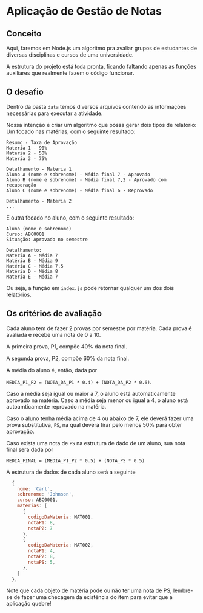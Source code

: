 # Aplicação de Gestão de Notas

## Conceito

Aqui, faremos em Node.js um algoritmo pra avaliar grupos de estudantes de diversas disciplinas e cursos de uma universidade.

A estrutura do projeto está toda pronta, ficando faltando apenas as funções auxiliares que realmente fazem o código funcionar.

## O desafio
Dentro da pasta `data` temos diversos arquivos contendo as informações necessárias para executar a atividade. 

Nossa intenção é criar um algoritmo que possa gerar dois tipos de relatório: Um focado nas matérias, com o seguinte resultado:

```
Resumo - Taxa de Aprovação
Materia 1 - 90%
Materia 2 - 50%
Materia 3 - 75%

Detalhamento - Materia 1
Aluno A (nome e sobrenome) - Média final 7 - Aprovado
Aluno B (nome e sobrenome) - Média final 7,2 - Aprovado com recuperação
Aluno C (nome e sobrenome) - Média final 6 - Reprovado

Detalhamento - Materia 2
...

```

E outra focado no aluno, com o seguinte resultado:

```
Aluno (nome e sobrenome)
Curso: ABC0001
Situação: Aprovado no semestre

Detalhamento:
Materia A - Média 7
Matéria B - Média 9
Matéria C - Média 7.5
Matéria D - Média 8
Materia E - Média 7
```

Ou seja, a função em `index.js` pode retornar qualquer um dos dois relatórios.

## Os critérios de avaliação
Cada aluno tem de fazer 2 provas por semestre por matéria. Cada prova é avaliada e recebe uma nota de 0 a 10.

A primeira prova, P1, compõe 40% da nota final.

A segunda prova, P2, compõe 60% da nota final.

A média do aluno é, então, dada por

`MEDIA_P1_P2 = (NOTA_DA_P1 * 0.4) + (NOTA_DA_P2 * 0.6)`.

Caso a média seja igual ou maior a 7, o aluno está automaticamente aprovado na matéria. Caso a média seja menor ou igual a 4, o aluno está autoamticamente reprovado na matéria.

Caso o aluno tenha média acima de 4 ou abaixo de 7, ele deverá fazer uma prova substitutiva, `PS`, na qual deverá tirar pelo menos 50% para obter aprovação.

Caso exista uma nota de `PS` na estrutura de dado de um aluno, sua nota final será dada por

`MEDIA_FINAL = (MEDIA_P1_P2 * 0.5) + (NOTA_PS * 0.5)`

A estrutura de dados de cada aluno será a seguinte

```javascript
  {
    nome: 'Carl',
    sobrenome: 'Johnson',
    curso: ABC0001,
    materias: [
      {
        codigoDaMateria: MAT001,
        notaP1: 8,
        notaP2: 7
      },
      {
        codigoDaMateria: MAT002,
        notaP1: 4,
        notaP2: 8,
        notaPS: 5,
      },
    ]
  },
```

Note que cada objeto de matéria pode ou não ter uma nota de PS, lembre-se de fazer uma checagem da existência do item para evitar que a aplicação quebre!